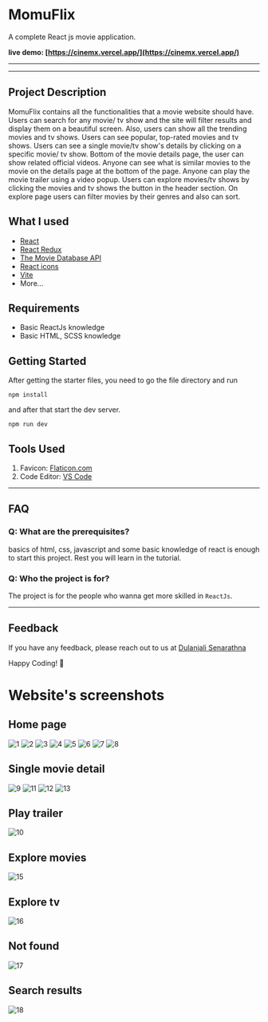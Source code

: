 # MomuFlix
A complete React js movie application.

**live demo: [https://cinemx.vercel.app/](https://cinemx.vercel.app/)**

---


---

## Project Description

MomuFlix contains all the functionalities that a movie website should have. Users can search for any movie/ tv show and the site will filter results and display them on a beautiful screen. Also, users can show all the trending movies and tv shows. Users can see popular, top-rated movies and tv shows. Users can see a single movie/tv show's details by clicking on a specific movie/ tv show. Bottom of the movie details page, the user can show related official videos. Anyone can see what is similar movies to the movie on the details page at the bottom of the page. Anyone can play the movie trailer using a video popup. Users can explore movies/tv shows by clicking the movies and tv shows the button in the header section. On explore page users can filter movies by their genres and also can sort.

## What I used

- [React](https://reactjs.org/)
- [React Redux](https://redux.js.org/)
- [The Movie Database API](https://www.themoviedb.org/)
- [React icons](https://react-icons.netlify.com/)
- [Vite](https://vitejs.dev/)
- More...

## Requirements

- Basic ReactJs knowledge
- Basic HTML, SCSS knowledge

## Getting Started

After getting the starter files, you need to go the file directory and run

```shell
npm install
```

and after that start the dev server.

```shell
npm run dev
```

## Tools Used

1. Favicon: [Flaticon.com](https://www.flaticon.com/)
1. Code Editor: [VS Code](https://code.visualstudio.com/)

---

## FAQ

### Q: What are the prerequisites?

basics of html, css, javascript and some basic knowledge of react is enough to start this project. Rest you will learn in the tutorial.

### Q: Who the project is for?

The project is for the people who wanna get more skilled in `ReactJs`.

---

## Feedback

If you have any feedback, please reach out to us at [Dulanjali Senarathna](https://www.behance.net/dulanjasenarathna)

Happy Coding! 🚀

# Website's screenshots
 
 ## Home page
 
![1](https://user-images.githubusercontent.com/59603716/231998833-674974b5-bbda-4c2b-b7c9-8216e53cb9b5.PNG)
![2](https://user-images.githubusercontent.com/59603716/231998607-98921ba3-9a3f-44f8-a232-7ed645a0ab1c.PNG)
![3](https://user-images.githubusercontent.com/59603716/232000511-aa4c6ef0-77c5-4c99-9580-94aee52c2a6a.PNG)
![4](https://user-images.githubusercontent.com/59603716/232000621-9ce512ec-4bc7-4f70-bdb6-c6f3ec840f4c.PNG)
![5](https://user-images.githubusercontent.com/59603716/232000769-506e5560-ce1a-4f5d-8849-a64843600157.PNG)
![6](https://user-images.githubusercontent.com/59603716/232000908-3fe1cbc7-e326-484c-a63d-c5eeee99dc0b.PNG)
![7](https://user-images.githubusercontent.com/59603716/232001018-3d17317b-d148-4048-8fdd-f9f132f840ff.PNG)
![8](https://user-images.githubusercontent.com/59603716/232001089-61d87119-6986-4660-9ad3-70c9987e8334.PNG)

## Single movie detail
![9](https://user-images.githubusercontent.com/59603716/232001496-b737eafb-fb25-4578-9d2a-8a2ecf821c50.PNG)
![11](https://user-images.githubusercontent.com/59603716/232020563-e81d9a6a-10ac-461b-ba42-97f4521248b6.PNG)
![12](https://user-images.githubusercontent.com/59603716/232020582-3e0008e0-4577-42e4-b7f4-9fefb617f794.PNG)
![13](https://user-images.githubusercontent.com/59603716/232020605-258460ee-9802-4698-833f-c6188c4baa2d.PNG)

## Play trailer
![10](https://user-images.githubusercontent.com/59603716/232020438-ae399084-4946-4c0f-8af8-bbcfa11a3b11.PNG)

## Explore movies
![15](https://user-images.githubusercontent.com/59603716/232020764-4207ccbe-f19d-4f41-a1fa-887d8606005b.PNG)

## Explore tv
![16](https://user-images.githubusercontent.com/59603716/232020852-f0e74fa7-0c32-48b9-a583-038e0f02e5c1.PNG)

## Not found
![17](https://user-images.githubusercontent.com/59603716/232020936-875538ae-0437-4416-a5c7-95eb6f34d2de.PNG)

## Search results
![18](https://user-images.githubusercontent.com/59603716/232020981-f4110f04-c6c1-4ecc-8b88-5597c11c8619.PNG)
